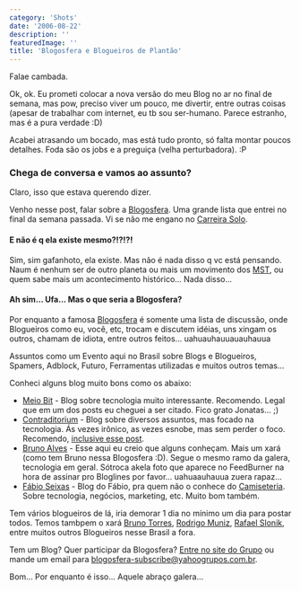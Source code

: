 ```yaml
---
category: 'Shots'
date: '2006-08-22'
description: ''
featuredImage: ''
title: 'Blogosfera e Blogueiros de Plantão'
---
```


Falae cambada.

Ok, ok. Eu prometi colocar a nova versão do meu Blog no ar no final de semana, mas pow, preciso viver um pouco, me divertir, entre outras coisas (apesar de trabalhar com internet, eu tb sou ser-humano. Parece estranho, mas é a pura verdade :D)

Acabei atrasando um bocado, mas está tudo pronto, só falta montar poucos detalhes. Foda são os jobs e a preguiça (velha perturbadora). :P

### Chega de conversa e vamos ao assunto?

Claro, isso que estava querendo dizer.

Venho nesse post, falar sobre a [Blogosfera](http://br.groups.yahoo.com/group/blogosfera/). Uma grande lista que entrei no final da semana passada. Vi se não me engano no [Carreira Solo](http://www.carreirasolo.org/).

#### E não é q ela existe mesmo?!?!?!

Sim, sim gafanhoto, ela existe. Mas não é nada disso q vc está pensando. Naum é nenhum ser de outro planeta ou mais um movimento dos [MST](http://pt.wikipedia.org/wiki/MST), ou quem sabe mais um acontecimento histórico... Nada disso...

#### Ah sim... Ufa... Mas o que seria a Blogosfera?

Por enquanto a famosa [Blogosfera](http://br.groups.yahoo.com/group/blogosfera/) é somente uma lista de discussão, onde Blogueiros como eu, você, etc, trocam e discutem idéias, uns xingam os outros, chamam de idiota, entre outros feitos... uahuauhauuauauhauua

Assuntos como um Evento aqui no Brasil sobre Blogs e Blogueiros, Spamers, Adblock, Futuro, Ferramentas utilizadas e muitos outros temas...

Conheci alguns blog muito bons como os abaixo:

- [Meio Bit](http://meiobit.com/) - Blog sobre tecnologia muito interessante. Recomendo. Legal que em um dos posts eu cheguei a ser citado. Fico grato Jonatas... ;)
- [Contraditorium](http://www.contraditorium.com/) - Blog sobre diversos assuntos, mas focado na tecnologia. Ás vezes irônico, as vezes esnobe, mas sem perder o foco. Recomendo, [inclusive esse post](http://www.contraditorium.com/2006/07/20/a-panela-existe-mas-a-tampa-esta-aberta/).
- [Bruno Alves](http://www.brunoalves.eti.br/) - Esse aqui eu creio que alguns conheçam. Mais um xará (como tem Bruno nessa Blogosfera :D). Segue o mesmo ramo da galera, tecnologia em geral. Sótroca akela foto que aparece no FeedBurner na hora de assinar pro Bloglines por favor... uahuaauhauua zuera rapaz...
- [Fábio Seixas](http://blog.fabioseixas.com.br/) - Blog do Fábio, pra quem não o conhece do [Camiseteria](http://www.camiseteria.com/). Sobre tecnologia, negócios, marketing, etc. Muito bom também.

Tem vários blogueiros de lá, iria demorar 1 dia no mínimo um dia para postar todos. Temos tambpem o xará [Bruno Torres](http://brunotorres.net/), [Rodrigo Muniz](http://rodrigomuniz.com/), [Rafael Slonik](http://www.novo-mundo.org/log/), entre muitos outros Blogueiros nesse Brasil a fora.

Tem um Blog? Quer participar da Blogosfera? [Entre no site do Grupo](http://br.groups.yahoo.com/group/blogosfera/) ou mande um email para [blogosfera-subscribe@yahoogrupos.com.br](mailto:blogosfera-subscribe@yahoogrupos.com.br).

Bom... Por enquanto é isso... Aquele abraço galera...
